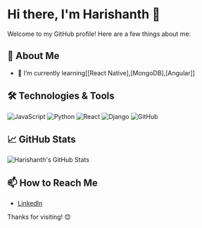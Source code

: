 # Hi there, I'm Harishanth 👋

Welcome to my GitHub profile! Here are a few things about me:

## 🚀 About Me
- 🌱 I’m currently learning[[React Native],[MongoDB],[Angular]]

## 🛠️ Technologies & Tools
![JavaScript](https://img.shields.io/badge/-JavaScript-black?style=flat-square&logo=javascript)
![Python](https://img.shields.io/badge/-Python-3776AB?style=flat-square&logo=python)
![React](https://img.shields.io/badge/-React-black?style=flat-square&logo=react)
![Django](https://img.shields.io/badge/-Django-092E20?style=flat-square&logo=django)
![GitHub](https://img.shields.io/badge/-GitHub-181717?style=flat-square&logo=github)

## 📈 GitHub Stats
![Harishanth's GitHub Stats](https://github-readme-stats.vercel.app/api?username=it21201714&show_icons=true&hide_border=true)


## 📫 How to Reach Me
- [LinkedIn]([https://www.linkedin.com/in/harishanth-anandaraj-1229ba274])


Thanks for visiting! 😊
